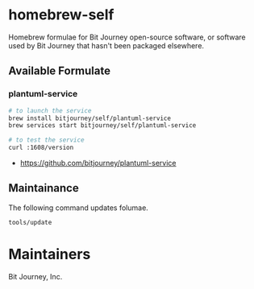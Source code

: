 # homebrew-self

Homebrew formulae for Bit Journey open-source software, or software used by Bit Journey
that hasn't been packaged elsewhere.

## Available Formulate

### plantuml-service

```sh
# to launch the service
brew install bitjourney/self/plantuml-service
brew services start bitjourney/self/plantuml-service

# to test the service
curl :1608/version
```

* https://github.com/bitjourney/plantuml-service

## Maintainance

The following command updates folumae.

```
tools/update
```

# Maintainers

Bit Journey, Inc.
